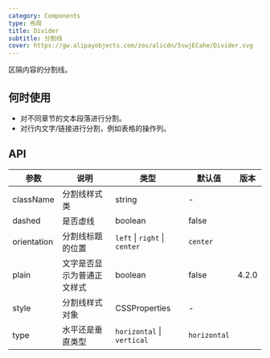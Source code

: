```yaml
---
category: Components
type: 布局
title: Divider
subtitle: 分割线
cover: https://gw.alipayobjects.com/zos/alicdn/5swjECahe/Divider.svg
---
```


区隔内容的分割线。

## 何时使用

- 对不同章节的文本段落进行分割。
- 对行内文字/链接进行分割，例如表格的操作列。

## API

| 参数        | 说明                       | 类型                          | 默认值       | 版本  |
| ----------- | -------------------------- | ----------------------------- | ------------ | ----- |
| className   | 分割线样式类               | string                        | -            |       |
| dashed      | 是否虚线                   | boolean                       | false        |       |
| orientation | 分割线标题的位置           | `left` \| `right` \| `center` | `center`     |       |
| plain       | 文字是否显示为普通正文样式 | boolean                       | false        | 4.2.0 |
| style       | 分割线样式对象             | CSSProperties                 | -            |       |
| type        | 水平还是垂直类型           | `horizontal` \| `vertical`    | `horizontal` |       |
